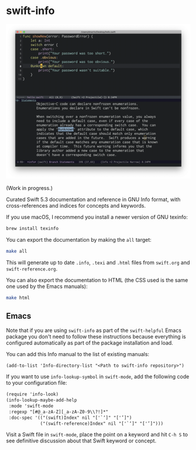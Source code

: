 # swift-info

![Screen capture of Emacs showing Swift Info documentation.](screenshots/info-lookup.png)

(Work in progress.)

Curated Swift 5.3 documentation and reference in GNU Info format, with cross-references and indices for concepts and keywords.

If you use macOS, I recommend you install a newer version of GNU texinfo:

```sh
brew install texinfo
```

You can export the documentation by making the `all` target:

```sh
make all
```

This will generate up to date `.info`, `.texi` and `.html` files from `swift.org` and `swift-reference.org`.

You can also export the documentation to HTML (the CSS used is the same one used by the Emacs manuals):

```sh
make html
```

## Emacs

Note that if you are using `swift-info` as part of the `swift-helpful` Emacs package you don't need to follow these instructions because everything is
configured automatically as part of the package installation and load.

You can add this Info manual to the list of existing manuals:

```elisp
(add-to-list 'Info-directory-list "<Path to swift-info repository>")
```

If you want to use `info-lookup-symbol` in `swift-mode`, add the following code to your configuration file:

```elisp
(require 'info-look)
(info-lookup-maybe-add-help
 :mode 'swift-mode
 :regexp "[#@_a-zA-Z][_a-zA-Z0-9\\?!]*"
 :doc-spec '(("(swift)Index" nil "['`‘]" "['’]")
             ("(swift-reference)Index" nil "['`‘]" "['’]")))
```

Visit a Swift file in `swift-mode`, place the point on a keyword and hit `C-h S` to see definitive discussion about that Swift keyword or concept.
